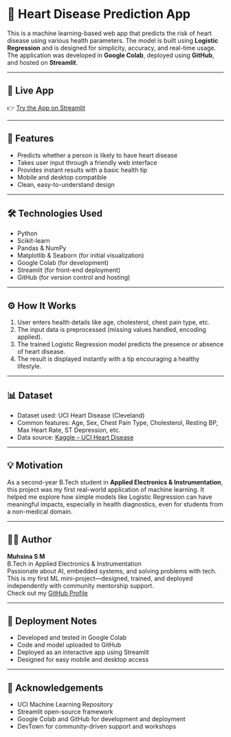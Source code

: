 # 💓 Heart Disease Prediction App

This is a machine learning-based web app that predicts the risk of heart disease using various health parameters. The model is built using **Logistic Regression** and is designed for simplicity, accuracy, and real-time usage. The application was developed in **Google Colab**, deployed using **GitHub**, and hosted on **Streamlit**.

---

## 🔗 Live App

👉 [Try the App on Streamlit](https://heartapprediclogimuhs.streamlit.app/)

---

## 📌 Features

- Predicts whether a person is likely to have heart disease  
- Takes user input through a friendly web interface  
- Provides instant results with a basic health tip  
- Mobile and desktop compatible  
- Clean, easy-to-understand design

---

## 🛠 Technologies Used

- Python  
- Scikit-learn  
- Pandas & NumPy  
- Matplotlib & Seaborn (for initial visualization)  
- Google Colab (for development)  
- Streamlit (for front-end deployment)  
- GitHub (for version control and hosting)

---

## ⚙️ How It Works

1. User enters health details like age, cholesterol, chest pain type, etc.  
2. The input data is preprocessed (missing values handled, encoding applied).  
3. The trained Logistic Regression model predicts the presence or absence of heart disease.  
4. The result is displayed instantly with a tip encouraging a healthy lifestyle.

---

## 📊 Dataset

- Dataset used: UCI Heart Disease (Cleveland)  
- Common features: Age, Sex, Chest Pain Type, Cholesterol, Resting BP, Max Heart Rate, ST Depression, etc.  
- Data source: [Kaggle – UCI Heart Disease](https://www.kaggle.com/datasets/cherngs/heart-disease-cleveland-uci)

---

## 💡 Motivation

As a second-year B.Tech student in **Applied Electronics & Instrumentation**, this project was my first real-world application of machine learning. It helped me explore how simple models like Logistic Regression can have meaningful impacts, especially in health diagnostics, even for students from a non-medical domain.

---

## 👩‍💻 Author

**Muhsina S M**  
B.Tech in Applied Electronics & Instrumentation  
Passionate about AI, embedded systems, and solving problems with tech.  
This is my first ML mini-project—designed, trained, and deployed independently with community mentorship support.  
Check out my [GitHub Profile](https://github.com/muhsinasm)

---

## 🚀 Deployment Notes

- Developed and tested in Google Colab  
- Code and model uploaded to GitHub  
- Deployed as an interactive app using Streamlit  
- Designed for easy mobile and desktop access  

---

## 📢 Acknowledgements

- UCI Machine Learning Repository  
- Streamlit open-source framework  
- Google Colab and GitHub for development and deployment  
- DevTown for community-driven support and workshops

